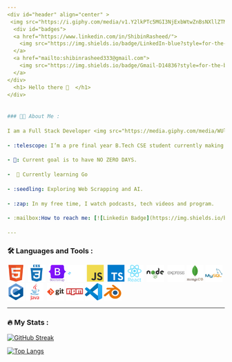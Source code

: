 ```yaml
---
<div id="header" align="center" >
 <img src="https://i.giphy.com/media/v1.Y2lkPTc5MGI3NjExbWtwZnBsNXllZTM0dnpvdGNmaXB0ZDltb3NmdGs1ZTB5eDF1ank4ZSZlcD12MV9pbnRlcm5hbF9naWZfYnlfaWQmY3Q9Zw/2IudUHdI075HL02Pkk/giphy.gif" width="300"/>
  <div id="badges">
  <a href="https://www.linkedin.com/in/ShibinRasheed/">
    <img src="https://img.shields.io/badge/LinkedIn-blue?style=for-the-badge&logo=linkedin&logoColor=white" alt="LinkedIn Badge"/>
  </a>
  <a href="mailto:shibinrasheed333@gmail.com">
    <img src="https://img.shields.io/badge/Gmail-D14836?style=for-the-badge&logo=gmail&logoColor=white"/>
  </a>
</div>
  <h1> Hello there 👋  </h1> 
</div>


### 👨‍💻 About Me : 

I am a Full Stack Developer <img src="https://media.giphy.com/media/WUlplcMpOCEmTGBtBW/giphy.gif" width="30"> who likes to build stuff.

- :telescope: I’m a pre final year B.Tech CSE student currently making projects in MERN Stack.

- 🎯: Current goal is to have NO ZERO DAYS.
 
-  🔎 Currently learning Go

- :seedling: Exploring Web Scrapping and AI.

- :zap: In my free time, I watch podcasts, tech videos and program.

- :mailbox:How to reach me: [![Linkedin Badge](https://img.shields.io/badge/-Shibin-blue?style=flat&logo=Linkedin&logoColor=white)](https://www.linkedin.com/in/ShibinRasheed/)

---
```


### :hammer_and_wrench: Languages and Tools :

  <div>
  <img src="https://github.com/devicons/devicon/blob/master/icons/html5/html5-original.svg" title="HTML5" alt="HTML" width="40" height="40"/>&nbsp;
  <img src="https://github.com/devicons/devicon/blob/master/icons/css3/css3-plain-wordmark.svg"  title="CSS3" alt="CSS" width="40" height="40"/>&nbsp;
  <img src="https://github.com/devicons/devicon/blob/master/icons/bootstrap/bootstrap-original-wordmark.svg" title="Bootstrap" **alt="Bootstrap" width="40" height="40"/>
  <img src="https://github.com/devicons/devicon/blob/master/icons/tailwindcss/tailwindcss-original-wordmark.svg" title="TailwindCSS" **alt="Tailwind CSS" width="40" height="40"/>
  <img src="https://github.com/devicons/devicon/blob/master/icons/javascript/javascript-original.svg" title="JavaScript" alt="JavaScript" width="40" height="40"/>&nbsp;
  <img src="https://github.com/devicons/devicon/blob/master/icons/typescript/typescript-original.svg" title="TypeScript" **alt="TypeScript" width="40" height="40"/>
  <img src="https://github.com/devicons/devicon/blob/master/icons/react/react-original-wordmark.svg" title="React" alt="React" width="40" height="40"/>&nbsp;
  <img src="https://github.com/devicons/devicon/blob/master/icons/nodejs/nodejs-original-wordmark.svg" title="NodeJS" alt="NodeJS" width="40" height="40"/>&nbsp;
  <img src="https://github.com/devicons/devicon/blob/master/icons/express/express-original-wordmark.svg" title="Express" **alt="Express" width="40" height="40"/>
  <img src="https://github.com/devicons/devicon/blob/master/icons/mongodb/mongodb-original-wordmark.svg" title="MongoDB" **alt="MongoDB" width="40" height="40"/>
  <img src="https://github.com/devicons/devicon/blob/master/icons/mysql/mysql-original-wordmark.svg" title="MySQL"  alt="MySQL" width="40" height="40"/>&nbsp;
  <img src="https://github.com/devicons/devicon/blob/master/icons/c/c-original.svg" title="C" **alt="C" width="40" height="40"/>
  <img src="https://github.com/devicons/devicon/blob/master/icons/java/java-original-wordmark.svg" title="Java" alt="Java" width="40" height="40"/>&nbsp;
  <img src="https://github.com/devicons/devicon/blob/master/icons/git/git-original-wordmark.svg" title="Git" **alt="Git" width="40" height="40"/>
  <img src="https://github.com/devicons/devicon/blob/master/icons/npm/npm-original-wordmark.svg" title="npm" **alt="npm" width="40" height="40"/>
  <img src="https://github.com/devicons/devicon/blob/master/icons/vscode/vscode-original.svg" title="VSCode" **alt="VS Code" width="40" height="40"/>
  <img src="https://github.com/devicons/devicon/blob/master/icons/blender/blender-original.svg" title="Blender3D" **alt="Blender 3D" width="40" height="40"/>
  </div>

---

### :fire: My Stats :

[![GitHub Streak](http://github-readme-streak-stats.herokuapp.com?user=ShibinRasheed&theme=dark&background=000000)](https://git.io/streak-stats)

[![Top Langs](https://github-readme-stats.vercel.app/api/top-langs/?username=ShibinRasheed&layout=compact&theme=vision-friendly-dark)](https://github.com/anuraghazra/github-readme-stats)
